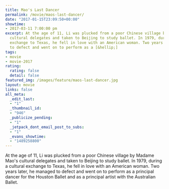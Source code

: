 ```yaml
---
title: Mao's Last Dancer
permalink: /movie/maos-last-dancer/
date: "2017-01-15T23:09:50+00:00"
showtime:
- 2017-03-11 7:00:00 pm
excerpt: At the age of 11, Li was plucked from a poor Chinese village by Madame Mao&#8217;s
  cultural delegates and taken to Beijing to study ballet. In 1979, during a cultural
  exchange to Texas, he fell in love with an American woman. Two years later, he managed
  to defect and went on to perform as a [&hellip;]
tags:
- movie
- movie-2017
rating:
  rating: false
  detail: false
featured_img: /images/feature/maos-last-dancer.jpg
layout: movie
links: false
all_meta:
  _edit_last:
  - "1"
  _thumbnail_id:
  - "946"
  _publicize_pending:
  - "1"
  _jetpack_dont_email_post_to_subs:
  - "1"
  _evans_showtime:
  - "1489258800"
---
```


<div class="overview" dir="auto">At the age of 11, Li was plucked from a poor Chinese village by Madame Mao's cultural delegates and taken to Beijing to study ballet. In 1979, during a cultural exchange to Texas, he fell in love with an American woman. Two years later, he managed to defect and went on to perform as a principal dancer for the Houston Ballet and as a principal artist with the Australian Ballet. </div>
